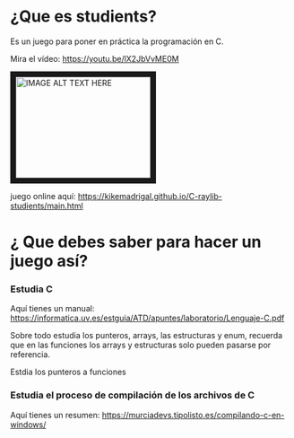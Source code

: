 # ¿Que es studients?

Es un juego para poner en práctica la programación en C.

Mira el vídeo: https://youtu.be/lX2JbVvME0M

<a href="http://www.youtube.com/watch?feature=player_embedded&v=lX2JbVvME0M
" target="_blank"><img src="http://img.youtube.com/vi/lX2JbVvME0M/0.jpg" 
alt="IMAGE ALT TEXT HERE" width="240" height="180" border="10" /></a>


juego online aquí: https://kikemadrigal.github.io/C-raylib-studients/main.html

# ¿ Que debes saber para hacer un juego así?

### Estudia C
Aquí tienes un manual: https://informatica.uv.es/estguia/ATD/apuntes/laboratorio/Lenguaje-C.pdf

Sobre todo estudia los punteros, arrays, las estructuras y enum, recuerda que en las funciones los arrays y estructuras solo pueden pasarse por referencia.

Estdia los punteros a funciones

### Estudia el proceso de compilación de los archivos de C

Aquí tienes un resumen: https://murciadevs.tipolisto.es/compilando-c-en-windows/
